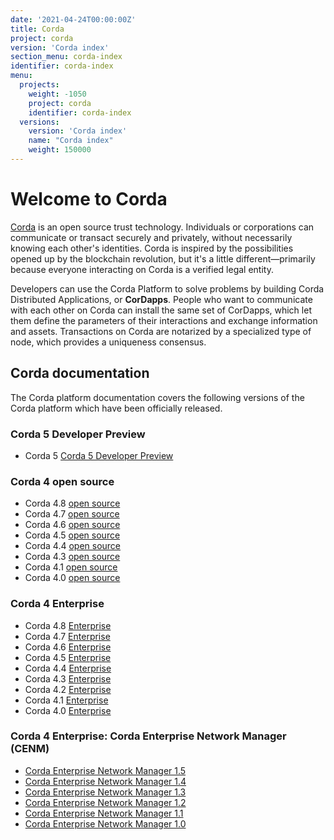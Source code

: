 ```yaml
---
date: '2021-04-24T00:00:00Z'
title: Corda
project: corda
version: 'Corda index'
section_menu: corda-index
identifier: corda-index
menu:
  projects:
    weight: -1050
    project: corda
    identifier: corda-index
  versions:
    version: 'Corda index'
    name: "Corda index"
    weight: 150000
---
```


# Welcome to Corda

[Corda](https://www.corda.net/) is an open source trust technology. Individuals or corporations can communicate or transact securely and privately, without necessarily knowing each other's identities. Corda is inspired by the possibilities opened up by the blockchain revolution, but it's a little different—primarily because everyone interacting on Corda is a verified legal entity.

Developers can use the Corda Platform to solve problems by building Corda Distributed Applications, or **CorDapps**. People who want to communicate with each other on Corda can install the same set of CorDapps, which let them define the parameters of their interactions and exchange information and assets. Transactions on Corda are notarized by a specialized type of node, which provides a uniqueness consensus.

## Corda documentation

The Corda platform documentation covers the following versions of the Corda platform which have been officially released.

### Corda 5 Developer Preview

* Corda 5 [Corda 5 Developer Preview](./5.0-dev-preview-1.html)

### Corda 4 open source

* Corda 4.8 [open source](./4.8/open-source.html)
* Corda 4.7 [open source](./4.7/open-source.html)
* Corda 4.6 [open source](./4.6/open-source.html)
* Corda 4.5 [open source](./4.5/open-source.html)
* Corda 4.4 [open source](./4.4/open-source.html)
* Corda 4.3 [open source](./4.3/open-source.html)
* Corda 4.1 [open source](./4.1/open-source.html)
* Corda 4.0 [open source](./4.0/open-source.html)

### Corda 4 Enterprise

* Corda 4.8 [Enterprise](./4.8/enterprise.html)
* Corda 4.7 [Enterprise](./4.7/enterprise.html)
* Corda 4.6 [Enterprise](./4.6/enterprise.html)
* Corda 4.5 [Enterprise](./4.5/enterprise.html)
* Corda 4.4 [Enterprise](./4.4/enterprise.html)
* Corda 4.3 [Enterprise](./4.3/enterprise.html)
* Corda 4.2 [Enterprise](./4.2/enterprise.html)
* Corda 4.1 [Enterprise](./4.1/enterprise.html)
* Corda 4.0 [Enterprise](./4.0/enterprise.html)

### Corda 4 Enterprise: Corda Enterprise Network Manager (CENM)

* [Corda Enterprise Network Manager 1.5](./1.5/cenm.html)
* [Corda Enterprise Network Manager 1.4](./1.4/cenm.html)
* [Corda Enterprise Network Manager 1.3](./1.3/cenm.html)
* [Corda Enterprise Network Manager 1.2](./1.2/cenm.html)
* [Corda Enterprise Network Manager 1.1](./1.1/cenm.html)
* [Corda Enterprise Network Manager 1.0](./1.0/cenm.html)
